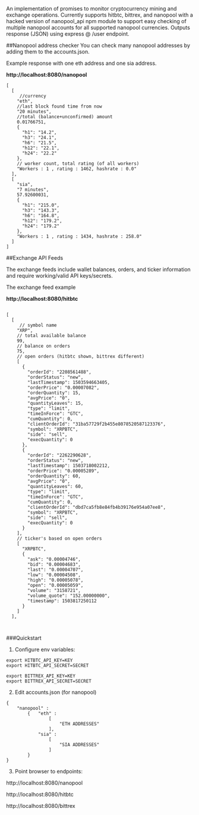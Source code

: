 An implementation of promises to monitor cryptocurrency mining and 
    exchange operations. Currently supports hitbtc, bittrex, and nanopool with a 
    hacked version of nanopool_api npm module to support easy checking of 
    multiple nanopool accounts for all supported
    nanopool currencies. Outputs response (JSON) using express @ /user endpoint.

##Nanopool address checker
You can check many nanopool addresses by adding them to the accounts.json.

Example response with one eth address and one sia address.

**http://localhost:8080/nanopool**

```
[
  [
     //currency
    "eth",
    //last block found time from now
    "20 minutes",
    //total (balance+unconfirmed) amount
    0.01766751,
    {
      "h1": "14.2",
      "h3": "24.1",
      "h6": "21.5",
      "h12": "22.1",
      "h24": "22.2"
    },
    // worker count, total rating (of all workers)
    "Workers : 1 , rating : 1462, hashrate : 0.0"
  ],
  [
    "sia",
    "7 minutes",
    57.92600031,
    {
      "h1": "215.0",
      "h3": "143.3",
      "h6": "164.8",
      "h12": "179.2",
      "h24": "179.2"
    },
    "Workers : 1 , rating : 1434, hashrate : 258.0"
  ]
]
``` 

##Exchange API Feeds

The exchange feeds include wallet balances, orders, and ticker information and require working/valid API keys/secrets.

The exchange feed example

**http://localhost:8080/hitbtc**

```

[
  [
     // symbol name
    "XRP",
    // total available balance 
    99,
    // balance on orders
    75,
    // open orders (hitbtc shown, bittrex different)
    [
      {
        "orderId": "2208561488",
        "orderStatus": "new",
        "lastTimestamp": 1503594663405,
        "orderPrice": "0.00007082",
        "orderQuantity": 15,
        "avgPrice": "0",
        "quantityLeaves": 15,
        "type": "limit",
        "timeInForce": "GTC",
        "cumQuantity": 0,
        "clientOrderId": "31ba57729f2b455e8078520587123376",
        "symbol": "XRPBTC",
        "side": "sell",
        "execQuantity": 0
      },
      {
        "orderId": "2262290628",
        "orderStatus": "new",
        "lastTimestamp": 1503718002212,
        "orderPrice": "0.00005289",
        "orderQuantity": 60,
        "avgPrice": "0",
        "quantityLeaves": 60,
        "type": "limit",
        "timeInForce": "GTC",
        "cumQuantity": 0,
        "clientOrderId": "dbd7ca5fb8e84fb4b39176e954a07ee8",
        "symbol": "XRPBTC",
        "side": "sell",
        "execQuantity": 0
      }
    ],
    // ticker's based on open orders
    [
      "XRPBTC",
      {
        "ask": "0.00004746",
        "bid": "0.00004683",
        "last": "0.00004707",
        "low": "0.00004508",
        "high": "0.00005078",
        "open": "0.00005059",
        "volume": "3158721",
        "volume_quote": "152.00000000",
        "timestamp": 1503817250112
      }
    ]
  ],
    
    
```
###Quickstart
1) Configure env variables:
    
```
export HITBTC_API_KEY=KEY
export HITBTC_API_SECRET=SECRET

export BITTREX_API_KEY=KEY
export BITTREX_API_SECRET=SECRET
```
2) Edit accounts.json (for nanopool)
 

```
{
    "nanopool" :
        {   "eth" :
                [
                    "ETH ADDRESSES"
                ],
            "sia" :
                [
                    "SIA ADDRESSES"
                ]
        }
}
```

3) Point browser to endpoints:

http://localhost:8080/nanopool

http://localhost:8080/hitbtc

http://localhost:8080/bittrex

